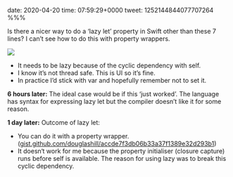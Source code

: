 date: 2020-04-20
time: 07:59:29+0000
tweet: 1252144844077707264
%%%

Is there a nicer way to do a ‘lazy let’ property in Swift other than these 7 lines? I can’t see how to do this with property wrappers.

![](EWCDGRCWAAA8V9H.jpg)

- It needs to be lazy because of the cyclic dependency with self.
- I know it’s not thread safe. This is UI so it’s fine.
- In practice I’d stick with var and hopefully remember not to set it.

**6 hours later:** The ideal case would be if this ‘just worked’. The language has syntax for expressing lazy let but the compiler doesn’t like it for some reason.

**1 day later:** Outcome of lazy let:

- You can do it with a property wrapper. ([gist.github.com/douglashill/accde7f3db06b33a37f1389e32d293b1](https://gist.github.com/douglashill/accde7f3db06b33a37f1389e32d293b1))
- It doesn‘t work for me because the property initialiser (closure capture) runs before self is available. The reason for using lazy was to break this cyclic dependency.
